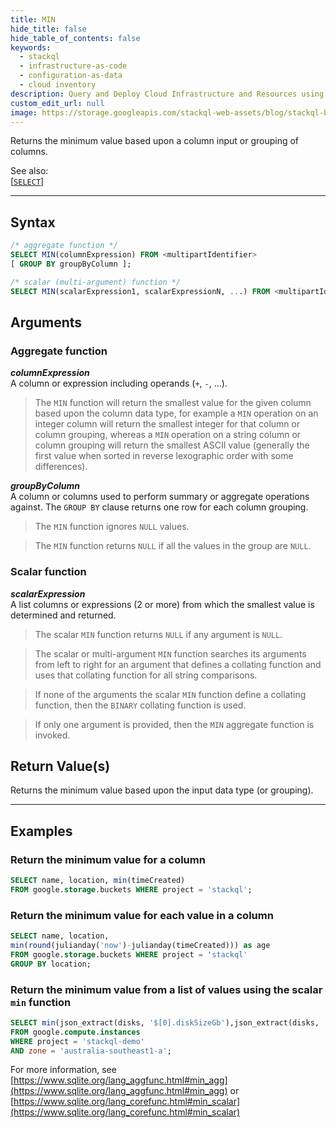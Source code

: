 ```yaml
---
title: MIN
hide_title: false
hide_table_of_contents: false
keywords:
  - stackql
  - infrastructure-as-code
  - configuration-as-data
  - cloud inventory
description: Query and Deploy Cloud Infrastructure and Resources using SQL
custom_edit_url: null
image: https://storage.googleapis.com/stackql-web-assets/blog/stackql-blog-post-featured-image.png
---
```

Returns the minimum value based upon a column input or grouping of columns.  

See also:  
[[` SELECT `]](/docs/language-spec/select) 

* * * 

## Syntax

```sql
/* aggregate function */
SELECT MIN(columnExpression) FROM <multipartIdentifier>
[ GROUP BY groupByColumn ];
```
```sql
/* scalar (multi-argument) function */
SELECT MIN(scalarExpression1, scalarExpressionN, ...) FROM <multipartIdentifier>;
```

## Arguments

### Aggregate function

__*columnExpression*__  
A column or expression including operands (`+`, `-`, ...).

> The `MIN` function will return the smallest value for the given column based upon the column data type, for example a `MIN` operation on an integer column will return the smallest integer for that column or column grouping, whereas a `MIN` operation on a string column or column grouping will return the smallest ASCII value (generally the first value when sorted in reverse lexographic order with some differences).

__*groupByColumn*__  
A column or columns used to perform summary or aggregate operations against.  The `GROUP BY` clause returns one row for each column grouping.

> The `MIN` function ignores `NULL` values.

> The `MIN` function returns `NULL` if all the values in the group are `NULL`.

### Scalar function

__*scalarExpression*__  
A list columns or expressions (2 or more) from which the smallest value is determined and returned. 

> The scalar `MIN` function returns `NULL` if any argument is `NULL`. 

> The scalar or multi-argument `MIN` function searches its arguments from left to right for an argument that defines a collating function and uses that collating function for all string comparisons. 

> If none of the arguments the scalar `MIN` function define a collating function, then the `BINARY` collating function is used. 

> If only one argument is provided, then the `MIN` aggregate function is invoked.

## Return Value(s)

Returns the minimum value based upon the input data type (or grouping).

* * *

## Examples

### Return the minimum value for a column

```sql
SELECT name, location, min(timeCreated) 
FROM google.storage.buckets WHERE project = 'stackql';
```

### Return the minimum value for each value in a column

```sql
SELECT name, location,
min(round(julianday('now')-julianday(timeCreated))) as age
FROM google.storage.buckets WHERE project = 'stackql'
GROUP BY location;
```

### Return the minimum value from a list of values using the scalar `min` function

```sql
SELECT min(json_extract(disks, '$[0].diskSizeGb'),json_extract(disks, '$[1].diskSizeGb')) as smallest_disk
FROM google.compute.instances 
WHERE project = 'stackql-demo' 
AND zone = 'australia-southeast1-a';
```

For more information, see [https://www.sqlite.org/lang_aggfunc.html#min_agg](https://www.sqlite.org/lang_aggfunc.html#min_agg) or [https://www.sqlite.org/lang_corefunc.html#min_scalar](https://www.sqlite.org/lang_corefunc.html#min_scalar)
